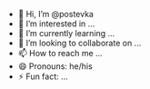 - 👋 Hi, I’m @postevka
- 👀 I’m interested in ...
- 🌱 I’m currently learning ...
- 💞️ I’m looking to collaborate on ...
- 📫 How to reach me ...
- 😄 Pronouns: he/his
- ⚡ Fun fact: ...

<!---
postevka/postevka is a ✨ special ✨ repository because its `README.md` (this file) appears on your GitHub profile.
You can click the Preview link to take a look at your changes.
--->
